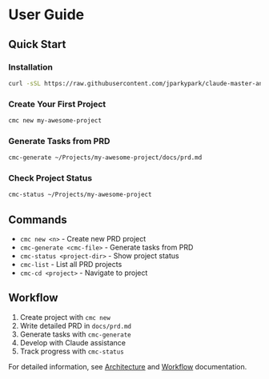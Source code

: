 # User Guide

## Quick Start

### Installation
```bash
curl -sSL https://raw.githubusercontent.com/jparkypark/claude-master-and-commander/main/install.sh | bash
```

### Create Your First Project
```bash
cmc new my-awesome-project
```

### Generate Tasks from PRD
```bash
cmc-generate ~/Projects/my-awesome-project/docs/prd.md
```

### Check Project Status
```bash
cmc-status ~/Projects/my-awesome-project
```

## Commands

- `cmc new <n>` - Create new PRD project
- `cmc-generate <cmc-file>` - Generate tasks from PRD
- `cmc-status <project-dir>` - Show project status
- `cmc-list` - List all PRD projects
- `cmc-cd <project>` - Navigate to project

## Workflow

1. Create project with `cmc new`
2. Write detailed PRD in `docs/prd.md`
3. Generate tasks with `cmc-generate`
4. Develop with Claude assistance
5. Track progress with `cmc-status`

For detailed information, see [Architecture](architecture.md) and [Workflow](workflow.md) documentation.
